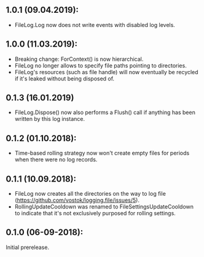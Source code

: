 ## 1.0.1 (09.04.2019):

* FileLog.Log now does not write events with disabled log levels.


## 1.0.0 (11.03.2019):

* Breaking change: ForContext() is now hierarchical.
* FileLog no longer allows to specify file paths pointing to directories.
* FileLog's resources (such as file handle) will now eventually be recycled if it's leaked without being disposed of.


## 0.1.3 (16.01.2019)

* FileLog.Dispose() now also performs a Flush() call if anything has been written by this log instance.


## 0.1.2 (01.10.2018):

* Time-based rolling strategy now won't create empty files for periods when there were no log records.


## 0.1.1 (10.09.2018):

* FileLog now creates all the directories on the way to log file (https://github.com/vostok/logging.file/issues/5).
* RollingUpdateCooldown was renamed to FileSettingsUpdateCooldown to indicate that it's not exclusively purposed for rolling settings.


## 0.1.0 (06-09-2018): 

Initial prerelease.
